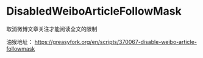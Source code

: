 # DisabledWeiboArticleFollowMask
取消微博文章关注才能阅读全文的限制

油猴地址：
https://greasyfork.org/en/scripts/370067-disable-weibo-article-followmask

